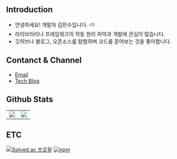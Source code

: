 ## Introduction

- 안녕하세요! 개발자 김민수입니다. ⛅️
- 라이브러리나 프레임워크의 작동 원리 파악과 개발에 관심이 많습니다.
- 깃허브나 블로그, 오픈소스를 탐험하며 코드를 뜯어보는 것을 좋아합니다.

## Contanct & Channel

- [Email](alstn113@gmail.com)
- [Tech Blog](https://alstn113.tistory.com/)

## Github Stats
<table>
  <tr>
    <td width="50%">
      <img src = "https://github-readme-stats-git-masterrstaa-rickstaa.vercel.app/api?username=alstn113&show_icons=true&hide_border=true" align="center"/>
    </td>
    <td width="50%">
      <img src = "https://github-readme-stats-git-masterrstaa-rickstaa.vercel.app/api/top-langs/?username=alstn113&layout=compact&hide_border=true&langs_count=6&hide=html,css,svelte,vue,shell" align="center"/>
    </td>
  </tr>
</table>  

## ETC
  
[![Solved.ac 프로필](http://mazassumnida.wtf/api/mini/generate_badge?boj=alstn113)](https://solved.ac/profile/alstn113)  [![npm](https://img.shields.io/static/v1?label=npm&message=packages&color=%23CB3837)](https://www.npmjs.com/~alstn113)    

